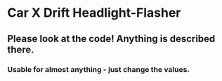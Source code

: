 # Car X Drift Headlight-Flasher

## Please look at the code! Anything is described there. 
### Usable for almost anything - just change the values.
